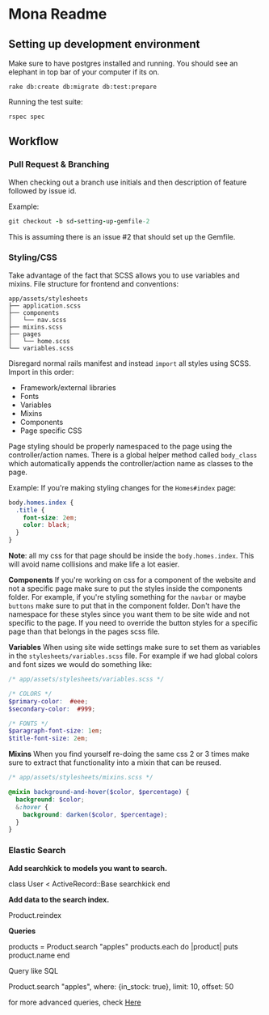 # Mona Readme

## Setting up development environment
Make sure to have postgres installed and running.  You should see an elephant in
top bar of your computer if its on.
```
rake db:create db:migrate db:test:prepare
```

Running the test suite:
```
rspec spec
```

## Workflow
### Pull Request & Branching
When checking out a branch use initials and then description of feature followed by
issue id.

Example:
```ruby
git checkout -b sd-setting-up-gemfile-2
```

This is assuming there is an issue #2 that should set up the Gemfile.

### Styling/CSS
Take advantage of the fact that SCSS allows you to use variables and mixins.
File structure for frontend and conventions:

```
app/assets/stylesheets
├── application.scss
├── components
│   └── nav.scss
├── mixins.scss
├── pages
│   └── home.scss
└── variables.scss
```

Disregard normal rails manifest and instead `import` all styles using SCSS.
Import in this order:
*  Framework/external libraries
*  Fonts
*  Variables
*  Mixins
*  Components
*  Page specific CSS

Page styling should be properly namespaced to the page using the
controller/action names.  There is a global helper method called `body_class`
which automatically appends the controller/action name as classes to the page.

Example:
If you're making styling changes for the `Homes#index` page:
```css
body.homes.index {
  .title {
    font-size: 2em;
    color: black;
  }
}
```
**Note**: all my css for that page should be inside the `body.homes.index`.
This will avoid name collisions and make life a lot easier.

**Components**
If you're working on css for a component of the website and not a specific page
make sure to put the styles inside the components folder.  For example, if
you're styling something for the `navbar` or maybe `buttons` make sure to put
that in the component folder.  Don't have the namespace for these styles since
you want them to be site wide and not specific to the page.  If you need to
override the button styles for a specific page than that belongs in the pages
scss file.

**Variables**
When using site wide settings make sure to set them as variables in the
`stylesheets/variables.scss` file.  For example if we had global colors and font
sizes we would do something like:

```scss
/* app/assets/stylesheets/variables.scss */

/* COLORS */
$primary-color:  #eee;
$secondary-color:  #999;

/* FONTS */
$paragraph-font-size: 1em;
$title-font-size: 2em;
```

**Mixins**
When you find yourself re-doing the same css 2 or 3 times make sure to extract
that functionality into a mixin that can be reused.
```scss
/* app/assets/stylesheets/mixins.scss */

@mixin background-and-hover($color, $percentage) {
  background: $color;
  &:hover {
    background: darken($color, $percentage);
  }
}
```

### Elastic Search

**Add searchkick to models you want to search.**

class User < ActiveRecord::Base
  searchkick
end

**Add data to the search index.**

Product.reindex

**Queries**

products = Product.search "apples"
products.each do |product|
  puts product.name
end

Query like SQL

Product.search "apples", where: {in_stock: true}, limit: 10, offset: 50

for more advanced queries, check <a href="https://github.com/ankane/searchkick#queries">Here</a>
